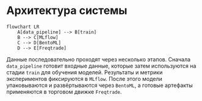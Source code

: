 # Архитектура системы

```mermaid
flowchart LR
    A[data_pipeline] --> B[train]
    B --> C[MLflow]
    C --> D[BentoML]
    D --> E[Freqtrade]
```

Данные последовательно проходят через несколько этапов. Сначала
`data_pipeline` готовит входные данные, которые затем используются на
стадии `train` для обучения моделей. Результаты и метрики экспериментов
фиксируются в `MLflow`. После этого модели упаковываются и
развёртываются через `BentoML`, а готовые артефакты применяются в
торговом движке `Freqtrade`.
